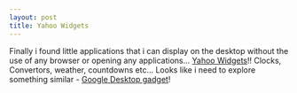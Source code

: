 ```yaml
---
layout: post
title: Yahoo Widgets
---
```


Finally i found little applications that i can display on the desktop without the use of any browser or opening any applications... [Yahoo Widgets](http://widgets.yahoo.com/)!! Clocks, Convertors, weather, countdowns etc... Looks like i need to explore something similar - [Google Desktop gadget](http://desktop.google.com/)!
